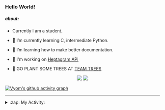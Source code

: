 ### Hello World!

##### about:
- Currently I am a student.
- 🌱 I’m currently learning C, intermediate Python.
- 🌱 I’m learning how to make better documentation.
- 🌱 I'm working on [Heptagram API](https://github.com/Heptagram-Bot/api)

- 🌱 GO PLANT SOME TREES AT [TEAM TREES](https://teamtrees.org/)

<p align="center">
  <a href="https://twitter.com/Vyvy_viM"><img target="_blank" src="https://img.shields.io/badge/twitter%20@Vyvy_viM-0D95E8?style=for-the-badge&logo=twitter&logoColor=white"/></a> 
  <a href="https://vyvy-vi.github.io/portfolio"><img target="_blank" src="https://img.shields.io/badge/-I_love_open_source-green?style=for-the-badge&logo=github&logoColor=black"/></a> 
</p>

[![Vyom's github activity graph](https://activity-graph.herokuapp.com/graph?username=Vyvy-vi)](https://github.com/ashutosh00710/github-readme-activity-graph)

---
<details>
  <summary>:zap: My Activity:</summary>
  
<!--START_SECTION:waka-->
**I'm a Night 🦉** 

```text
🌞 Morning    40 commits     █░░░░░░░░░░░░░░░░░░░░░░░░   6.37% 
🌆 Daytime    148 commits    ██████░░░░░░░░░░░░░░░░░░░   23.57% 
🌃 Evening    219 commits    ████████░░░░░░░░░░░░░░░░░   34.87% 
🌙 Night      221 commits    ████████░░░░░░░░░░░░░░░░░   35.19%

```
📅 **I'm Most Productive on Sunday** 

```text
Monday       64 commits     ██░░░░░░░░░░░░░░░░░░░░░░░   10.19% 
Tuesday      84 commits     ███░░░░░░░░░░░░░░░░░░░░░░   13.38% 
Wednesday    91 commits     ███░░░░░░░░░░░░░░░░░░░░░░   14.49% 
Thursday     76 commits     ███░░░░░░░░░░░░░░░░░░░░░░   12.1% 
Friday       53 commits     ██░░░░░░░░░░░░░░░░░░░░░░░   8.44% 
Saturday     90 commits     ███░░░░░░░░░░░░░░░░░░░░░░   14.33% 
Sunday       170 commits    ██████░░░░░░░░░░░░░░░░░░░   27.07%

```


📊 **This Week I Spent My Time On** 

```text
🔥 Editors: 
Vim                      11 hrs 35 mins      █████████████████████████   99.52% 
VS Code                  3 mins              ░░░░░░░░░░░░░░░░░░░░░░░░░   0.48%

🐱‍💻 Projects: 
Linkfree                 6 hrs 17 mins       █████████████░░░░░░░░░░░░   54.08% 
Unknown Project          1 hr 48 mins        ███░░░░░░░░░░░░░░░░░░░░░░   15.47% 
discord-bot              1 hr 24 mins        ███░░░░░░░░░░░░░░░░░░░░░░   12.08% 
commit-your-code-bot     1 hr 4 mins         ██░░░░░░░░░░░░░░░░░░░░░░░   9.25% 
Shepherd-bot             44 mins             █░░░░░░░░░░░░░░░░░░░░░░░░   6.34%

```


 Last Updated on 28/10/2021
<!--END_SECTION:waka-->
</details>
